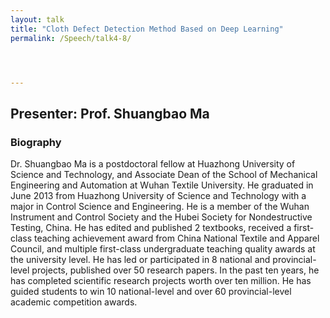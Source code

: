 ```yaml
---
layout: talk
title: "Cloth Defect Detection Method Based on Deep Learning"
permalink: /Speech/talk4-8/




---
```


<div class="talk-container">
    <div class="talk-header">
        <h2>Presenter: Prof. Shuangbao Ma</h2>
    </div>
    <h3>Biography</h3>
    <p>
Dr. Shuangbao Ma is a postdoctoral fellow at Huazhong University of Science and Technology, and Associate Dean of the School of Mechanical Engineering and Automation at Wuhan Textile University. He graduated in June 2013 from Huazhong University of Science and Technology with a major in Control Science and Engineering. He is a member of the Wuhan Instrument and Control Society and the Hubei Society for Nondestructive Testing, China. He has edited and published 2 textbooks, received a first-class teaching achievement award from China National Textile and Apparel Council, and multiple first-class undergraduate teaching quality awards at the university level. He has led or participated in 8 national and provincial-level projects, published over 50 research papers. In the past ten years, he has completed scientific research projects worth over ten million. He has guided students to win 10 national-level and over 60 provincial-level academic competition awards.
                    </p>
</div>

